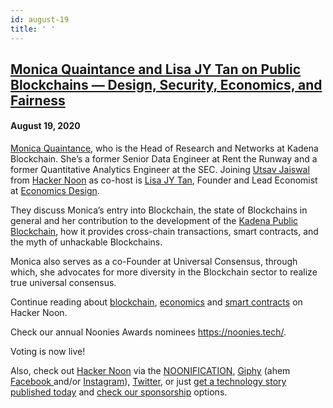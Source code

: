 ```yaml
---
id: august-19
title: ' '
---
```


<h2><a href="https://podcast.hackernoon.com/e/monica-quaintance-and-lisa-jy-tan-on-public-blockchains-%e2%80%94-design-security-economics-and-fairness/">Monica Quaintance and Lisa JY Tan on Public Blockchains — Design, Security, Economics, and Fairness</a></h2>
<h4>August 19, 2020</h4>

<p>
<a href="https://www.linkedin.com/in/monica-quaintance/">Monica Quaintance</a>, who is the Head of Research and Networks at Kadena Blockchain. She’s a former Senior Data Engineer at Rent the Runway and a former Quantitative Analytics Engineer at the SEC. Joining <a href="https://hackernoon.com/u/Hackerhodl">Utsav Jaiswal</a> from <a href="https://hackernoon.com/">Hacker Noon</a> as co-host is <a href="https://lisajytan.com/">Lisa JY Tan</a>, Founder and Lead Economist at <a href="https://www.economicsdesign.com/">Economics Design</a>.
</p>
They discuss Monica’s entry into Blockchain, the state of Blockchains in general and her contribution to the development of the <a href="https://www.kadena.io/kadena">Kadena Public Blockchain</a>, how it provides cross-chain transactions, smart contracts, and the myth of unhackable Blockchains. 
<p>
Monica also serves as a co-Founder at Universal Consensus, through which, she advocates for more diversity in the Blockchain sector to realize true universal consensus.
</p>
Continue reading about <a href="https://hackernoon.com/tagged/blockchain">blockchain</a>, <a href="https://hackernoon.com/tagged/economics">economics</a> and <a href="https://hackernoon.com/tagged/smart-contracts">smart contracts</a> on Hacker Noon.
 
<p>
Check our annual Noonies Awards nominees <a href="https://noonies.tech/">https://noonies.tech/</a>.
</p>
Voting is now live!
 
<p>
Also, check out <a href="https://hackernoon.com/">Hacker Noon</a> via the <a href="https://hackernoon.us19.list-manage.com/subscribe?u=b48b0ec2173fecf2586c00e80&id=fa796741e6">NOONIFICATION</a>, <a href="https://giphy.com/hackernoon">Giphy</a> (ahem <a href="https://facebook.com/hackernoon">Facebook </a>and/or <a href="https://www.instagram.com/hackernoon/">Instagram</a>), <a href="https://twitter.com/hackernoon">Twitter</a>, or just <a href="https://publish.hackernoon.com/">get a technology story published today</a> and <a href="https://sponsor.hackernoon.com/">check our sponsorship</a> options.
</p>